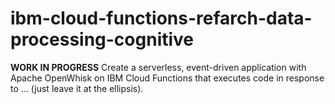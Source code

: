 # ibm-cloud-functions-refarch-data-processing-cognitive
**WORK IN PROGRESS** Create a serverless, event-driven application with Apache OpenWhisk on IBM Cloud Functions that executes code in response to ... (just leave it at the ellipsis).

